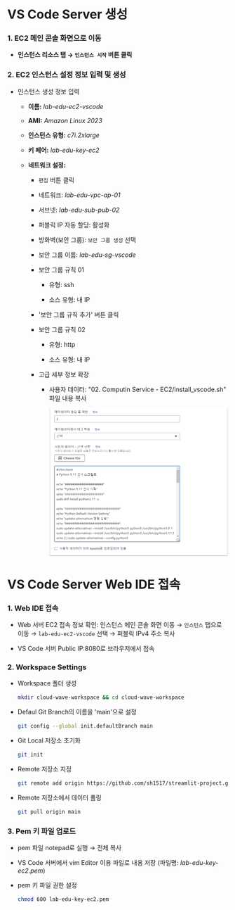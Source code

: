 # VS Code Server 생성

### 1. EC2 메인 콘솔 화면으로 이동

- **인스턴스 리소스 탭 → `인스턴스 시작` 버튼 클릭**

### 2. EC2 인스턴스 설정 정보 입력 및 생성

- 인스턴스 생성 정보 입력

    - **이름:** *lab-edu-ec2-vscode*

    - **AMI:** *Amazon Linux 2023*

    - **인스턴스 유형:** *c7i.2xlarge*

    - **키 페어:** *lab-edu-key-ec2*

    - **네트워크 설정:**

        - `편집` 버튼 클릭

        - 네트워크: *lab-edu-vpc-ap-01*

        - 서브넷: *lab-edu-sub-pub-02*

        - 퍼블릭 IP 자동 할당: 활성화

        - 방화벽(보안 그룹): `보안 그룹 생성` 선택

        - 보안 그룹 이름: *lab-edu-sg-vscode*

        - 보안 그룹 규칙 01

            - 유형: ssh

            - 소스 유형: 내 IP

        - '보안 그룹 규칙 추가' 버튼 클릭

        - 보안 그룹 규칙 02

            - 유형: http

            - 소스 유형: 내 IP

        - 고급 세부 정보 확장

            - 사용자 데이터: "02. Computin Service - EC2/install_vscode.sh" 파일 내용 복사
            
                ![alt text](./img/web_server_04.png)

# VS Code Server Web IDE 접속

### 1. Web IDE 접속

- Web 서버 EC2 접속 정보 확인: 인스턴스 메인 콘솔 화면 이동 → `인스턴스` 탭으로 이동 → `lab-edu-ec2-vscode` 선택 → 퍼블릭 IPv4 주소 복사

- VS Code 서버 Public IP:8080로 브라우저에서 접속

### 2. Workspace Settings

- Workspace 폴더 생성

  ```bash
  mkdir cloud-wave-workspace && cd cloud-wave-workspace
  ```

- Defaul Git Branch의 이름을 'main'으로 설정

    ```bash
    git config --global init.defaultBranch main
    ```

- Git Local 저장소 초기화

    ```bash
    git init
    ```

- Remote 저장소 지정

    ```bash
    git remote add origin https://github.com/sh1517/streamlit-project.git
    ```

- Remote 저장소에서 데이터 풀링

    ```bash
    git pull origin main
    ```

### 3. Pem 키 파일 업로드

- pem 파일 notepad로 실행 → 전체 복사

- VS Code 서버에서 vim Editor 이용 파일로 내용 저장 (파일명: *lab-edu-key-ec2.pem*)

- pem 키 파일 권한 설정

    ```bash
    chmod 600 lab-edu-key-ec2.pem
    ```
